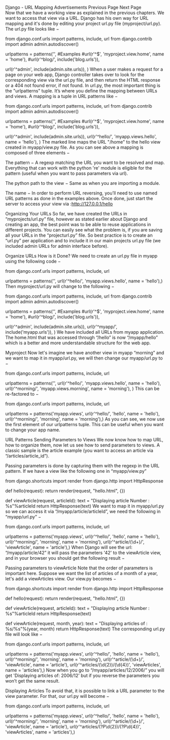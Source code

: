 
Django - URL Mapping
Advertisements
 Previous Page Next Page  
Now that we have a working view as explained in the previous chapters. We want to access that view via a URL. Django has his own way for URL mapping and it's done by editing your project url.py file (myproject/url.py). The url.py file looks like −

from django.conf.urls import patterns, include, url
from django.contrib import admin
admin.autodiscover()

urlpatterns = patterns('',
   #Examples
   #url(r'^$', 'myproject.view.home', name = 'home'),
   #url(r'^blog/', include('blog.urls')),

   url(r'^admin', include(admin.site.urls)),
)
When a user makes a request for a page on your web app, Django controller takes over to look for the corresponding view via the url.py file, and then return the HTML response or a 404 not found error, if not found. In url.py, the most important thing is the "urlpatterns" tuple. It’s where you define the mapping between URLs and views. A mapping is a tuple in URL patterns like −

from django.conf.urls import patterns, include, url
from django.contrib import admin
admin.autodiscover()

urlpatterns = patterns('',
   #Examples
   #url(r'^$', 'myproject.view.home', name = 'home'),
   #url(r'^blog/', include('blog.urls')),

   url(r'^admin', include(admin.site.urls)),
   url(r'^hello/', 'myapp.views.hello', name = 'hello'),
)
The marked line maps the URL "/home" to the hello view created in myapp/view.py file. As you can see above a mapping is composed of three elements −

The pattern − A regexp matching the URL you want to be resolved and map. Everything that can work with the python 're' module is eligible for the pattern (useful when you want to pass parameters via url).

The python path to the view − Same as when you are importing a module.

The name − In order to perform URL reversing, you’ll need to use named URL patterns as done in the examples above. Once done, just start the server to access your view via :http://127.0.0.1/hello

Organizing Your URLs
So far, we have created the URLs in “myprojects/url.py” file, however as stated earlier about Django and creating an app, the best point was to be able to reuse applications in different projects. You can easily see what the problem is, if you are saving all your URLs in the “projecturl.py” file. So best practice is to create an “url.py” per application and to include it in our main projects url.py file (we included admin URLs for admin interface before).

Organize URLs
How is it Done?
We need to create an url.py file in myapp using the following code −

from django.conf.urls import patterns, include, url

urlpatterns = patterns('', url(r'^hello/', 'myapp.views.hello', name = 'hello'),)
Then myproject/url.py will change to the following −

from django.conf.urls import patterns, include, url
from django.contrib import admin
admin.autodiscover()

urlpatterns = patterns('',
   #Examples
   #url(r'^$', 'myproject.view.home', name = 'home'),
   #url(r'^blog/', include('blog.urls')),

   url(r'^admin', include(admin.site.urls)),
   url(r'^myapp/', include('myapp.urls')),
)
We have included all URLs from myapp application. The home.html that was accessed through “/hello” is now “/myapp/hello” which is a better and more understandable structure for the web app.

Myproject
Now let's imagine we have another view in myapp “morning” and we want to map it in myapp/url.py, we will then change our myapp/url.py to −

from django.conf.urls import patterns, include, url

urlpatterns = patterns('',
   url(r'^hello/', 'myapp.views.hello', name = 'hello'),
   url(r'^morning/', 'myapp.views.morning', name = 'morning'),
)
This can be re-factored to −

from django.conf.urls import patterns, include, url

urlpatterns = patterns('myapp.views',
   url(r'^hello/', 'hello', name = 'hello'),
   url(r'^morning/', 'morning', name = 'morning'),)
As you can see, we now use the first element of our urlpatterns tuple. This can be useful when you want to change your app name.

URL Patterns
Sending Parameters to Views
We now know how to map URL, how to organize them, now let us see how to send parameters to views. A classic sample is the article example (you want to access an article via “/articles/article_id”).

Passing parameters is done by capturing them with the regexp in the URL pattern. If we have a view like the following one in “myapp/view.py”

from django.shortcuts import render
from django.http import HttpResponse

def hello(request):
   return render(request, "hello.html", {})

def viewArticle(request, articleId):
   text = "Displaying article Number : %s"%articleId
   return HttpResponse(text)
We want to map it in myapp/url.py so we can access it via “/myapp/article/articleId”, we need the following in “myapp/url.py” −

from django.conf.urls import patterns, include, url

urlpatterns = patterns('myapp.views',
   url(r'^hello/', 'hello', name = 'hello'),
   url(r'^morning/', 'morning', name = 'morning'),
   url(r'^article/(\d+)/', 'viewArticle', name = 'article'),)
When Django will see the url: “/myapp/article/42” it will pass the parameters '42' to the viewArticle view, and in your browser you should get the following result −

Passing parameters to viewArticle
Note that the order of parameters is important here. Suppose we want the list of articles of a month of a year, let's add a viewArticles view. Our view.py becomes −

from django.shortcuts import render
from django.http import HttpResponse

def hello(request):
   return render(request, "hello.html", {})

def viewArticle(request, articleId):
   text = "Displaying article Number : %s"%articleId
   return HttpResponse(text)

def viewArticle(request, month, year):
   text = "Displaying articles of : %s/%s"%(year, month)
   return HttpResponse(text)
The corresponding url.py file will look like −

from django.conf.urls import patterns, include, url

urlpatterns = patterns('myapp.views',
   url(r'^hello/', 'hello', name = 'hello'),
   url(r'^morning/', 'morning', name = 'morning'),
   url(r'^article/(\d+)/', 'viewArticle', name = 'article'),
   url(r'^articles/(\d{2})/(\d{4})', 'viewArticles', name = 'articles'),)
Now when you go to “/myapp/articles/12/2006/” you will get 'Displaying articles of: 2006/12' but if you reverse the parameters you won’t get the same result.

Displaying Articles
To avoid that, it is possible to link a URL parameter to the view parameter. For that, our url.py will become −

from django.conf.urls import patterns, include, url

urlpatterns = patterns('myapp.views',
   url(r'^hello/', 'hello', name = 'hello'),
   url(r'^morning/', 'morning', name = 'morning'),
   url(r'^article/(\d+)/', 'viewArticle', name = 'article'),
   url(r'^articles/(?P\d{2})/(?P\d{4})', 'viewArticles', name = 'articles'),)
   
